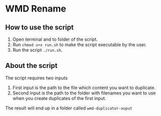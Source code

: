 # WMD Rename

## How to use the script
1. Open terminal and to folder of the script.
1. Run `chmod u+x run.sh` to make the script executable by the user.
1. Run the script `./run.sh`.

## About the script
The script requires two inputs
1. First input is the path to the file which content you want to duplicate.
1. Second input is the path to the folder with filenames you want to use when you create duplicates of the first input.

The result will end up in a folder called `wmd-duplicator-ouput`
